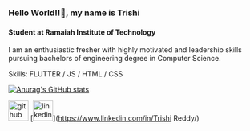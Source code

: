 ### Hello World!!👋, my name is Trishi
#### Student at Ramaiah Institute of Technology
I am an enthusiastic fresher with highly motivated and leadership skills pursuing bachelors of engineering degree in Computer Science.

Skills:  FLUTTER / JS / HTML / CSS


[![Anurag's GitHub stats](https://github-readme-stats.vercel.app/api?username=trishireddy)](https://github.com/anuraghazra/github-readme-stats)


[<img src='https://cdn.jsdelivr.net/npm/simple-icons@3.0.1/icons/github.svg' alt='github' height='40'>](https://github.com/trishireddy)  [<img src='https://cdn.jsdelivr.net/npm/simple-icons@3.0.1/icons/linkedin.svg' alt='linkedin' height='40'>](https://www.linkedin.com/in/Trishi Reddy/)  


